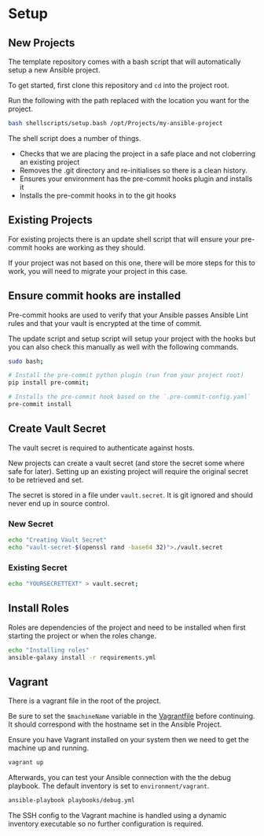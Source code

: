 # Setup

## New Projects
The template repository comes with a bash script that will automatically setup a new Ansible project.

To get started, first clone this repository and `cd` into the project root.

Run the following with the path replaced with the location you want for the project.
```bash
bash shellscripts/setup.bash /opt/Projects/my-ansible-project
```

The shell script does a number of things.
* Checks that we are placing the project in a safe place and not cloberring an existing project
* Removes the .git directory and re-initialises so there is a clean history.
* Ensures your environment has the pre-commit hooks plugin and installs it
* Installs the pre-commit hooks in to the git hooks

## Existing Projects
For existing projects there is an update shell script that will ensure your pre-commit hooks are working as they should.

If your project was not based on this one, there will be more steps for this to work, you will need to migrate your project
in this case.
 

## Ensure commit hooks are installed
Pre-commit hooks are used to verify that your Ansible passes Ansible Lint rules and that your vault is encrypted
at the time of commit.

The update script and setup script will setup your project with the hooks but you can also check this manually as well
with the following commands.

```bash
sudo bash;

# Install the pre-commit python plugin (run from your project root)
pip install pre-commit;

# Installs the pre-commit hook based on the `.pre-commit-config.yaml`
pre-commit install
```

## Create Vault Secret
The vault secret is required to authenticate against hosts.

New projects can create a vault secret (and store the secret some where safe for later).
Setting up an existing project will require the original secret to be retrieved and set.

The secret is stored in a file under `vault.secret`. 
It is git ignored and should never end up in source control.

### New Secret
```bash
echo "Creating Vault Secret"
echo "vault-secret-$(openssl rand -base64 32)">./vault.secret
```

### Existing Secret
```bash
echo "YOURSECRETTEXT" > vault.secret;
```

## Install Roles
Roles are dependencies of the project and need to be installed when first starting the project or when the roles change.

```bash
echo "Installing roles"
ansible-galaxy install -r requirements.yml
```

## Vagrant
There is a vagrant file in the root of the project.

Be sure to set the `$machineName` variable in the [Vagrantfile](../Vagrantfile) before continuing.
It should correspond with the hostname set in the Ansible Project.

Ensure you have Vagrant installed on your system then we need to get the machine up and running.

```bash
vagrant up
```

Afterwards, you can test your Ansible connection with the the debug playbook.
The default inventory is set to `environment/vagrant`.

```bash
ansible-playbook playbooks/debug.yml
```

The SSH config to the Vagrant machine is handled using a dynamic inventory executable so no further configuration is required.